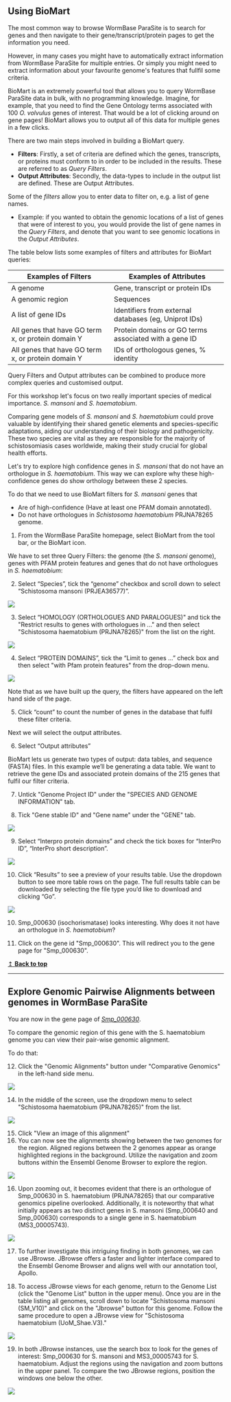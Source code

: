 ## Using BioMart 

The most common way to browse WormBase ParaSite is to search for genes and then navigate to their gene/transcript/protein pages to get the information you need.

However, in many cases you might have to automatically extract information from WormBase ParaSite for multiple entries. Or simply you might need to extract information about your favourite genome's features that fullfil some criteria.

BioMart is an extremely powerful tool that allows you to query WormBase ParaSite data in bulk, with no programming knowledge. Imagine, for example, that you need to find the Gene Ontology terms associated with 100 _O. volvulus_ genes of interest. That would be a lot of clicking around on gene pages! BioMart allows you to output all of this data for multiple genes in a few clicks.

There are two main steps involved in building a BioMart query.
- **Filters**: Firstly, a set of criteria are defined which the genes, transcripts, or proteins must conform to in order to be included in the results. These are referred to as *Query Filters*. 
- **Output Attributes**: Secondly, the data-types to include in the output list are defined. These are Output Attributes.

Some of the *filters* allow you to enter data to filter on, e.g. a list of gene names.

- Example: if you wanted to obtain the genomic locations of a list of genes that were of interest to you, you would provide the list of gene names in the *Query Filters*, and denote that you want to see genomic locations in the *Output Attributes*.

The table below lists some examples of filters and attributes for BioMart queries:

| Examples  of Filters       | Examples of Attributes           | 
| ------------- |-------------| 
| A genome      | Gene, transcript or protein IDs | 
| A genomic region | Sequences      |
| A list of gene IDs| Identifiers from external databases (eg, Uniprot IDs)      |
| All genes that have GO term x, or protein domain Y| Protein domains or GO terms associated with a gene ID    |
| All genes that have GO term x, or protein domain Y| IDs of orthologous genes, % identity   | 

Query Filters and Output attributes can be combined to produce more complex queries and customised output.

For this workshop let's focus on two really important species of medical importance. _S. mansoni_ and _S. haematobium_.

Comparing gene models of _S. mansoni_ and _S. haematobium_ could prove valuable by identifying their shared genetic elements and species-specific adaptations, aiding our understanding of their biology and pathogenicity. These two species are vital as they are responsible for the majority of schistosomiasis cases worldwide, making their study crucial for global health efforts.

Let's try to explore high confidence genes in _S. mansoni_ that do not have an orthologue in _S. haematobium_. This way we can explore why these high-confidence genes do show orthology between these 2 species.

To do that we need to use BioMart filters for _S. mansoni_ genes that
- Are of high-confidence (Have at least one PFAM domain annotated).
- Do not have orthologues in _Schistosoma haematobium_ PRJNA78265 genome.

1. From the WormBase ParaSite homepage, select BioMart from the tool bar, or the BioMart icon.

We have to set three Query Filters: the genome (the _S. mansoni_ genome), genes with PFAM protein features and genes that do not have orthologues in _S. haematobium_:

2. Select “Species”, tick the “genome” checkbox and scroll down to select “Schistosoma mansoni (PRJEA36577)”.

![](figures/figure_5.2.png)

3. Select “HOMOLOGY (ORTHOLOGUES AND PARALOGUES)" and tick the "Restrict results to genes with orthologues in ..." and then select "Schistosoma haematobium (PRJNA78265)" from the list on the right.

![](figures/figure_5.3.png)

4. Select “PROTEIN DOMAINS”, tick the “Limit to genes ...” check box and then select "with Pfam protein features" from the drop-down menu.

![](figures/figure_5.4.png)

Note that as we have built up the query, the filters have appeared on the left hand side of the page.

5. Click “count” to count the number of genes in the database that fulfil these filter criteria.

Next we will select the output attributes.

6. Select “Output attributes”

BioMart lets us generate two types of output: data tables, and sequence (FASTA) files. In this example we’ll be generating a data table. We want to retrieve the gene IDs and associated protein domains of the 215 genes that fulfil our filter criteria.

7. Untick "Genome Project ID" under the "SPECIES AND GENOME INFORMATION" tab. 

8. Tick "Gene stable ID" and "Gene name" under the "GENE" tab.

![](figures/figure_5.5.png)


9. Select “Interpro protein domains” and check the tick boxes for “InterPro ID”, “InterPro short description”.

![](figures/figure_5.6.png)

10. Click “Results” to see a preview of your results table. Use the dropdown button to see more table rows on the page. The full results table can be downloaded by selecting the file type you’d like to download and clicking “Go”.

![](figures/figure_5.7.png)

10. Smp_000630 (isochorismatase) looks interesting. Why does it not have an orthologue in _S. haematobium_?

11. Click on the gene id "Smp_000630". This will redirect you to the gene page for "Smp_000630".

[↥ **Back to top**](#top)

---
## Explore Genomic Pairwise Alignments between genomes in WormBase ParaSite

You are now in the gene page of [_Smp_000630_](https://parasite.wormbase.org/Schistosoma_mansoni_prjea36577/Gene/Summary?db=core;g=Smp_000630;r=SM_V10_3:36381195-36394370;t=Smp_000630.1).

To compare the genomic region of this gene with the S. haematobium genome you can view their pair-wise genomic alignment.

To do that:

12. Click the "Genomic Alignments" button under "Comparative Genomics" in the left-hand side menu.

![](figures/figure_5.8.png)

14. In the middle of the screen, use the dropdown menu to select "Schistosoma haematobium (PRJNA78265)" from the list.

![](figures/figure_5.9.png)

15. Click "View an image of this alignment" 
15. You can now see the alignments showing between the two genomes for the region. Aligned regions between the 2 genomes appear as orange highlighted regions in the background. Utilize the navigation and zoom buttons within the Ensembl Genome Browser to explore the region.

![](figures/figure_5.10.png)

16. Upon zooming out, it becomes evident that there is an orthologue of Smp_000630 in S. haematobium (PRJNA78265) that our comparative genomics pipeline overlooked. Additionally, it is noteworthy that what initially appears as two distinct genes in S. mansoni (Smp_000640 and Smp_000630) corresponds to a single gene in S. haematobium (MS3_00005743).

![](figures/figure_5.11.png)

17. To further investigate this intriguing finding in both genomes, we can use JBrowse. JBrowse offers a faster and lighter interface compared to the Ensembl Genome Browser and aligns well with our annotation tool, Apollo.

18. To access JBrowse views for each genome, return to the Genome List (click the "Genome List" button in the upper menu). Once you are in the table listing all genomes, scroll down to locate "Schistosoma mansoni (SM_V10)" and click on the "Jbrowse" button for this genome. Follow the same procedure to open a JBrowse view for "Schistosoma haematobium (UoM_Shae.V3)."

![](figures/figure_5.12.png)

19. In both JBrowse instances, use the search box to look for the genes of interest: Smp_000630 for S. mansoni and MS3_00005743 for S. haematobium. Adjust the regions using the navigation and zoom buttons in the upper panel. To compare the two JBrowse regions, position the windows one below the other.

![](figures/figure_5.13.png)


